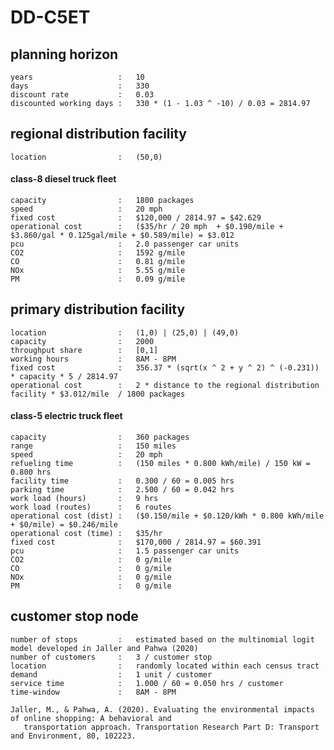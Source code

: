 # DD-C5ET

## planning horizon

	years                   :   10
	days                    :   330
	discount rate           :   0.03
	discounted working days :   330 * (1 - 1.03 ^ -10) / 0.03 = 2814.97

## regional distribution facility

	location                :   (50,0)

#### class-8 diesel truck fleet

	capacity                :   1800 packages
	speed                   :   20 mph
	fixed cost              :   $120,000 / 2814.97 = $42.629
	operational cost        :   ($35/hr / 20 mph  + $0.190/mile + $3.860/gal * 0.125gal/mile + $0.589/mile) = $3.012
	pcu                     :   2.0 passenger car units
	CO2                     :   1592 g/mile
	CO                      :   0.81 g/mile
	NOx                     :   5.55 g/mile
	PM                      :   0.09 g/mile

## primary distribution facility

	location                :   (1,0) | (25,0) | (49,0)
	capacity                :   2000
	throughput share        :   [0,1]
	working hours           :   8AM - 8PM
	fixed cost              :   356.37 * (sqrt(x ^ 2 + y ^ 2) ^ (-0.231)) * capacity * 5 / 2814.97
	operational cost        :   2 * distance to the regional distribution facility * $3.012/mile  / 1800 packages
	
#### class-5 electric truck fleet

	capacity                :   360 packages
	range                   :   150 miles
	speed                   :   20 mph
	refueling time          :   (150 miles * 0.800 kWh/mile) / 150 kW = 0.800 hrs
	facility time           :   0.300 / 60 = 0.005 hrs
	parking time            :   2.500 / 60 = 0.042 hrs
	work load (hours)       :   9 hrs
	work load (routes)      :   6 routes
	operational cost (dist) :   ($0.150/mile + $0.120/kWh * 0.800 kWh/mile + $0/mile) = $0.246/mile
	operational cost (time) :   $35/hr
	fixed cost              :   $170,000 / 2814.97 = $60.391
	pcu                     :   1.5 passenger car units
	CO2                     :   0 g/mile
	CO                      :   0 g/mile
	NOx                     :   0 g/mile
	PM                      :   0 g/mile

## customer stop node

	number of stops         :   estimated based on the multinomial logit model developed in Jaller and Pahwa (2020)
	number of customers     :   3 / customer stop
	location                :   randomly located within each census tract
	demand                  :   1 unit / customer
	service time            :   1.000 / 60 = 0.050 hrs / customer
	time-window             :   8AM - 8PM

	Jaller, M., & Pahwa, A. (2020). Evaluating the environmental impacts of online shopping: A behavioral and 
	   transportation approach. Transportation Research Part D: Transport and Environment, 80, 102223.
